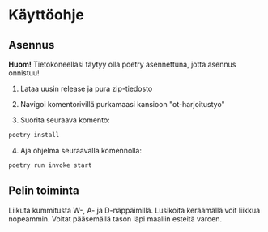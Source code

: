 # Käyttöohje

## Asennus

**Huom!** Tietokoneellasi täytyy olla poetry asennettuna, jotta asennus onnistuu!

1. Lataa uusin release ja pura zip-tiedosto

2. Navigoi komentorivillä purkamaasi kansioon "ot-harjoitustyo"

3. Suorita seuraava komento: 
```bash
poetry install
```

4. Aja ohjelma seuraavalla komennolla:
```bash
poetry run invoke start
```

## Pelin toiminta

Liikuta kummitusta W-, A- ja D-näppäimillä. Lusikoita keräämällä voit liikkua nopeammin. Voitat pääsemällä tason läpi maaliin esteitä varoen.

